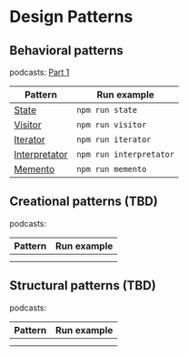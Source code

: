 # Design Patterns

## Behavioral patterns

podcasts: [Part 1](https://youtu.be/oFNCMee50Cg)

| Pattern                                     | Run example             |
| ------------------------------------------- | ----------------------- |
| [State](./behavioral/state)                 | `npm run state`         |
| [Visitor](./behavioral/visitor)             | `npm run visitor`       |
| [Iterator](./behavioral/iterator)           | `npm run iterator`      |
| [Interpretator](./behavioral/interpretator) | `npm run interpretator` |
| [Memento](./behavioral/memento)             | `npm run memento`       |

## Creational patterns (TBD)

podcasts:

| Pattern | Run example |
| ------- | ----------- |
|         |             |
|         |             |

## Structural patterns (TBD)

podcasts:

| Pattern | Run example |
| ------- | ----------- |
|         |             |
|         |             |

